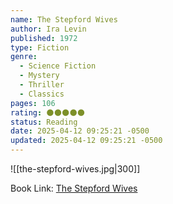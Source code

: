 ```yaml
---
name: The Stepford Wives
author: Ira Levin
published: 1972
type: Fiction
genre:
  - Science Fiction
  - Mystery
  - Thriller
  - Classics
pages: 106
rating: 🌑🌑🌑🌑🌑
status: Reading
date: 2025-04-12 09:25:21 -0500
updated: 2025-04-12 09:25:21 -0500
---
```


![[the-stepford-wives.jpg|300]]

Book Link: [The Stepford Wives](https://www.goodreads.com/book/show/52350.The_Stepford_Wives)
